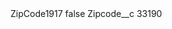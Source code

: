 <?xml version="1.0" encoding="UTF-8"?>
<CustomMetadata xmlns="http://soap.sforce.com/2006/04/metadata" xmlns:xsi="http://www.w3.org/2001/XMLSchema-instance" xmlns:xsd="http://www.w3.org/2001/XMLSchema">
    <label>ZipCode1917</label>
    <protected>false</protected>
    <values>
        <field>Zipcode__c</field>
        <value xsi:type="xsd:string">33190</value>
    </values>
</CustomMetadata>
